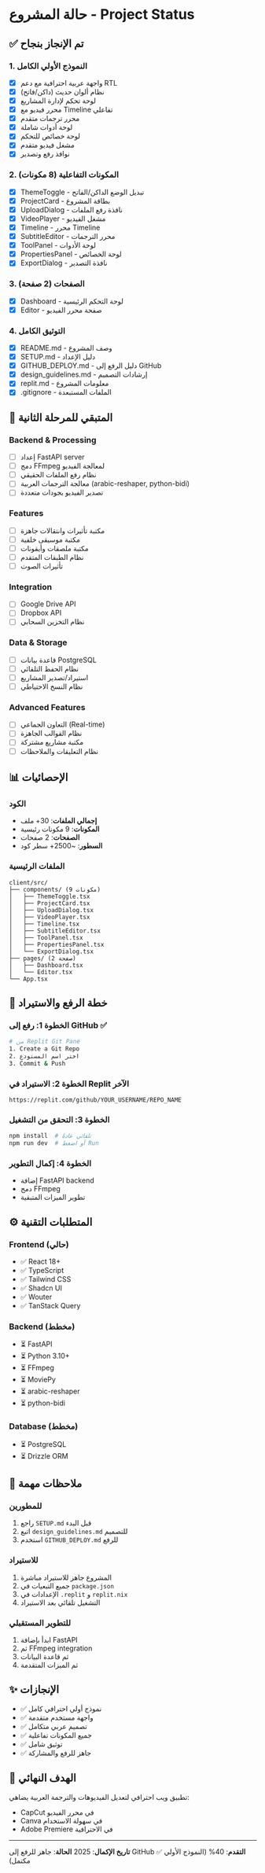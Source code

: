 # حالة المشروع - Project Status

## ✅ تم الإنجاز بنجاح

### 1. النموذج الأولي الكامل
- [x] واجهة عربية احترافية مع دعم RTL
- [x] نظام ألوان حديث (داكن/فاتح)
- [x] لوحة تحكم لإدارة المشاريع
- [x] محرر فيديو مع Timeline تفاعلي
- [x] محرر ترجمات متقدم
- [x] لوحة أدوات شاملة
- [x] لوحة خصائص للتحكم
- [x] مشغل فيديو متقدم
- [x] نوافذ رفع وتصدير

### 2. المكونات التفاعلية (8 مكونات)
- [x] ThemeToggle - تبديل الوضع الداكن/الفاتح
- [x] ProjectCard - بطاقة المشروع
- [x] UploadDialog - نافذة رفع الملفات
- [x] VideoPlayer - مشغل الفيديو
- [x] Timeline - محرر Timeline
- [x] SubtitleEditor - محرر الترجمات
- [x] ToolPanel - لوحة الأدوات
- [x] PropertiesPanel - لوحة الخصائص
- [x] ExportDialog - نافذة التصدير

### 3. الصفحات (2 صفحة)
- [x] Dashboard - لوحة التحكم الرئيسية
- [x] Editor - صفحة محرر الفيديو

### 4. التوثيق الكامل
- [x] README.md - وصف المشروع
- [x] SETUP.md - دليل الإعداد
- [x] GITHUB_DEPLOY.md - دليل الرفع إلى GitHub
- [x] design_guidelines.md - إرشادات التصميم
- [x] replit.md - معلومات المشروع
- [x] .gitignore - الملفات المستبعدة

## 🔄 المتبقي للمرحلة الثانية

### Backend & Processing
- [ ] إعداد FastAPI server
- [ ] دمج FFmpeg لمعالجة الفيديو
- [ ] نظام رفع الملفات الحقيقي
- [ ] معالجة الترجمات العربية (arabic-reshaper, python-bidi)
- [ ] تصدير الفيديو بجودات متعددة

### Features
- [ ] مكتبة تأثيرات وانتقالات جاهزة
- [ ] مكتبة موسيقى خلفية
- [ ] مكتبة ملصقات وأيقونات
- [ ] نظام الطبقات المتقدم
- [ ] تأثيرات الصوت

### Integration
- [ ] Google Drive API
- [ ] Dropbox API
- [ ] نظام التخزين السحابي

### Data & Storage
- [ ] قاعدة بيانات PostgreSQL
- [ ] نظام الحفظ التلقائي
- [ ] استيراد/تصدير المشاريع
- [ ] نظام النسخ الاحتياطي

### Advanced Features
- [ ] التعاون الجماعي (Real-time)
- [ ] نظام القوالب الجاهزة
- [ ] مكتبة مشاريع مشتركة
- [ ] نظام التعليقات والملاحظات

## 📊 الإحصائيات

### الكود
- **إجمالي الملفات**: 30+ ملف
- **المكونات**: 9 مكونات رئيسية
- **الصفحات**: 2 صفحات
- **السطور**: ~2500+ سطر كود

### الملفات الرئيسية
```
client/src/
├── components/ (9 مكونات)
│   ├── ThemeToggle.tsx
│   ├── ProjectCard.tsx
│   ├── UploadDialog.tsx
│   ├── VideoPlayer.tsx
│   ├── Timeline.tsx
│   ├── SubtitleEditor.tsx
│   ├── ToolPanel.tsx
│   ├── PropertiesPanel.tsx
│   └── ExportDialog.tsx
├── pages/ (2 صفحة)
│   ├── Dashboard.tsx
│   └── Editor.tsx
└── App.tsx
```

## 🚀 خطة الرفع والاستيراد

### الخطوة 1: رفع إلى GitHub ✅
```bash
# من Replit Git Pane
1. Create a Git Repo
2. اختر اسم المستودع
3. Commit & Push
```

### الخطوة 2: الاستيراد في Replit الآخر
```
https://replit.com/github/YOUR_USERNAME/REPO_NAME
```

### الخطوة 3: التحقق من التشغيل
```bash
npm install  # تلقائي عادةً
npm run dev  # أو اضغط Run
```

### الخطوة 4: إكمال التطوير
- إضافة FastAPI backend
- دمج FFmpeg
- تطوير الميزات المتبقية

## ⚙️ المتطلبات التقنية

### Frontend (حالي)
- ✅ React 18+
- ✅ TypeScript
- ✅ Tailwind CSS
- ✅ Shadcn UI
- ✅ Wouter
- ✅ TanStack Query

### Backend (مخطط)
- ⏳ FastAPI
- ⏳ Python 3.10+
- ⏳ FFmpeg
- ⏳ MoviePy
- ⏳ arabic-reshaper
- ⏳ python-bidi

### Database (مخطط)
- ⏳ PostgreSQL
- ⏳ Drizzle ORM

## 📝 ملاحظات مهمة

### للمطورين
1. راجع `SETUP.md` قبل البدء
2. اتبع `design_guidelines.md` للتصميم
3. استخدم `GITHUB_DEPLOY.md` للرفع

### للاستيراد
1. المشروع جاهز للاستيراد مباشرة
2. جميع التبعيات في `package.json`
3. الإعدادات في `.replit` و `replit.nix`
4. التشغيل تلقائي بعد الاستيراد

### للتطوير المستقبلي
1. ابدأ بإضافة FastAPI
2. ثم FFmpeg integration
3. ثم قاعدة البيانات
4. ثم الميزات المتقدمة

## ✨ الإنجازات

- ✅ نموذج أولي احترافي كامل
- ✅ واجهة مستخدم متقدمة
- ✅ تصميم عربي متكامل
- ✅ جميع المكونات تفاعلية
- ✅ توثيق شامل
- ✅ جاهز للرفع والمشاركة

## 🎯 الهدف النهائي

تطبيق ويب احترافي لتعديل الفيديوهات والترجمة العربية يضاهي:
- CapCut في محرر الفيديو
- Canva في سهولة الاستخدام
- Adobe Premiere في الاحترافية

---

**تاريخ الإكمال**: 2025
**الحالة**: جاهز للرفع إلى GitHub ✅
**التقدم**: 40% (النموذج الأولي مكتمل)
